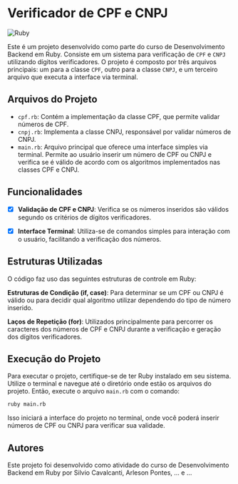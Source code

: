 

# Verificador de CPF e CNPJ

![Ruby](https://img.shields.io/badge/-Ruby-white?style=for-the-badge&logo=ruby&color=CC342D&logoColor=white)

Este é um projeto desenvolvido como parte do curso de Desenvolvimento Backend em Ruby. Consiste em um sistema para verificação de `CPF` e `CNPJ` utilizando dígitos verificadores. O projeto é composto por três arquivos principais: um para a classe `CPF`, outro para a classe `CNPJ`, e um terceiro arquivo que executa a interface via terminal.

## Arquivos do Projeto

- `cpf.rb`: Contém a implementação da classe CPF, que permite validar números de CPF.
- `cnpj.rb`: Implementa a classe CNPJ, responsável por validar números de CNPJ.
- `main.rb`: Arquivo principal que oferece uma interface simples via terminal. Permite ao usuário inserir um número de CPF ou CNPJ e verifica se é válido de acordo com os algoritmos implementados nas classes CPF e CNPJ.

## Funcionalidades

 - [x] **Validação de CPF e CNPJ**: Verifica se os números inseridos são válidos segundo os critérios de dígitos verificadores.
 
 
 - [x] **Interface Terminal**: Utiliza-se de comandos simples para interação com o usuário, facilitando a verificação dos números.

## Estruturas Utilizadas

O código faz uso das seguintes estruturas de controle em Ruby:

**Estruturas de Condição (if, case)**: Para determinar se um CPF ou CNPJ é válido ou para decidir qual algoritmo utilizar dependendo do tipo de número inserido.

**Laços de Repetição (for)**: Utilizados principalmente para percorrer os caracteres dos números de CPF e CNPJ durante a verificação e geração dos dígitos verificadores.

## Execução do Projeto

Para executar o projeto, certifique-se de ter Ruby instalado em seu sistema. Utilize o terminal e navegue até o diretório onde estão os arquivos do projeto. Então, execute o arquivo `main.rb` com o comando:

```bash
ruby main.rb
```
Isso iniciará a interface do projeto no terminal, onde você poderá inserir números de CPF ou CNPJ para verificar sua validade.


## Autores
Este projeto foi desenvolvido como atividade do curso de Desenvolvimento Backend em Ruby por Silvio Cavalcanti, Arleson Pontes, ... e ...
